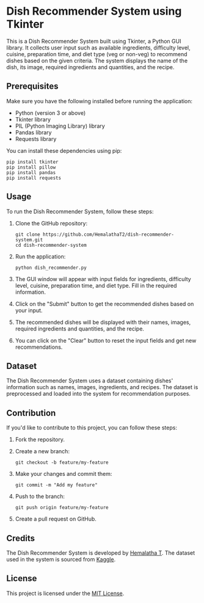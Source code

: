 # Dish Recommender System using Tkinter

This is a Dish Recommender System built using Tkinter, a Python GUI library. It collects user input such as available ingredients, difficulty level, cuisine, preparation time, and diet type (veg or non-veg) to recommend dishes based on the given criteria. The system displays the name of the dish, its image, required ingredients and quantities, and the recipe.

## Prerequisites

Make sure you have the following installed before running the application:
- Python (version 3 or above)
- Tkinter library
- PIL (Python Imaging Library) library
- Pandas library
- Requests library

You can install these dependencies using pip:

```shell
pip install tkinter
pip install pillow
pip install pandas
pip install requests
```

## Usage

To run the Dish Recommender System, follow these steps:

1. Clone the GitHub repository:
   ```shell
   git clone https://github.com/HemalathaT2/dish-recommender-system.git
   cd dish-recommender-system
   ```

2. Run the application:
   ```shell
   python dish_recommender.py
   ```

3. The GUI window will appear with input fields for ingredients, difficulty level, cuisine, preparation time, and diet type. Fill in the required information.

4. Click on the "Submit" button to get the recommended dishes based on your input.

5. The recommended dishes will be displayed with their names, images, required ingredients and quantities, and the recipe.

6. You can click on the "Clear" button to reset the input fields and get new recommendations.

## Dataset

The Dish Recommender System uses a dataset containing dishes' information such as names, images, ingredients, and recipes. The dataset is preprocessed and loaded into the system for recommendation purposes.

## Contribution

If you'd like to contribute to this project, you can follow these steps:

1. Fork the repository.

2. Create a new branch:
   ```shell
   git checkout -b feature/my-feature
   ```

3. Make your changes and commit them:
   ```shell
   git commit -m "Add my feature"
   ```

4. Push to the branch:
   ```shell
   git push origin feature/my-feature
   ```

5. Create a pull request on GitHub.

## Credits

The Dish Recommender System is developed by [Hemalatha T](https://github.com/HemalathaT2). The dataset used in the system is sourced from [Kaggle](https://www.kaggle.com/datasets/kishanpahadiya/indian-food-and-its-recipes-dataset-with-images).

## License

This project is licensed under the [MIT License](LICENSE).

